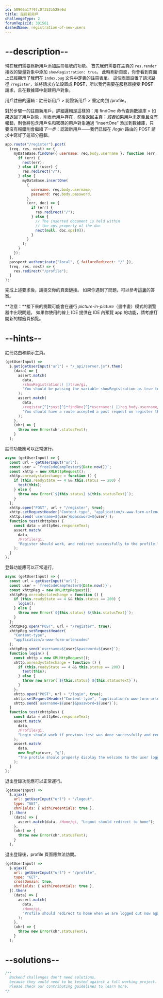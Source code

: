 ```yaml
---
id: 58966a17f9fc0f352b528e6d
title: 註冊新用戶
challengeType: 2
forumTopicId: 301561
dashedName: registration-of-new-users
---
```


# --description--

現在我們需要爲新用戶添加註冊帳號的功能。 首先我們需要在主頁的 `res.render` 接收的變量對象中添加 `showRegistration: true`。 此時刷新頁面，你會看到頁面上已經顯示了我們在 `index.pug` 文件中定義的註冊表單。 這個表單設置了請求路徑 `/register`，並將請求方法設置成 **POST**，所以我們需要在服務器接受 **POST** 請求，且在數據庫中創建用戶對象。

用戶註冊的邏輯：註冊新用戶 > 認證新用戶 > 重定向到 /profile。

對於步驟一的註冊新用戶，詳細邏輯是這樣的：用 findOne 命令查詢數據庫 > 如果返回了用戶對象，則表示用戶存在，然後返回主頁；*或者*如果用戶未定義且沒有報錯，則會將包含用戶名和密碼的用戶對象通過 “insertOne” 添加到數據庫，只要沒有報錯則會繼續*下一步*：認證新用戶——我們已經在 _/login_ 路由的 POST 請求中寫好了這部分邏輯。

```js
app.route("/register").post(
  (req, res, next) => {
    myDataBase.findOne({ username: req.body.username }, function (err, user) {
      if (err) {
        next(err);
      } else if (user) {
        res.redirect("/");
      } else {
        myDataBase.insertOne(
          {
            username: req.body.username,
            password: req.body.password,
          },
          (err, doc) => {
            if (err) {
              res.redirect("/");
            } else {
              // The inserted document is held within
              // the ops property of the doc
              next(null, doc.ops[0]);
            }
          }
        );
      }
    });
  },
  passport.authenticate("local", { failureRedirect: "/" }),
  (req, res, next) => {
    res.redirect("/profile");
  }
);
```

完成上述要求後，請提交你的頁面鏈接。 如果你遇到了問題，可以參考[這裏](https://gist.github.com/camperbot/b230a5b3bbc89b1fa0ce32a2aa7b083e)的答案。

**注意：**接下來的挑戰可能會在運行 _picture-in-picture_（畫中畫）模式的瀏覽器中出現問題。 如果你使用的線上 IDE 提供在 IDE 內預覽 app 的功能，請考慮打開新的標籤頁預覽。

# --hints--

註冊路由和顯示主頁。

```js
(getUserInput) =>
  $.get(getUserInput("url") + "/_api/server.js").then(
    (data) => {
      assert.match(
        data,
        /showRegistration:( |)true/gi,
        "You should be passing the variable showRegistration as true to your render function for the homepage"
      );
      assert.match(
        data,
        /register[^]*post[^]*findOne[^]*username:( |)req.body.username/gi,
        "You should have a route accepted a post request on register that querys the db with findone and the query being username: req.body.username"
      );
    },
    (xhr) => {
      throw new Error(xhr.statusText);
    }
  );
```

註冊功能應可以正常運行。

```js
async (getUserInput) => {
  const url = getUserInput("url");
  const user = `freeCodeCampTester${Date.now()}`;
  const xhttp = new XMLHttpRequest();
  xhttp.onreadystatechange = function () {
    if (this.readyState == 4 && this.status == 200) {
      test(this);
    } else {
      throw new Error(`${this.status} ${this.statusText}`);
    }
  };
  xhttp.open("POST", url + "/register", true);
  xhttp.setRequestHeader("Content-type", "application/x-www-form-urlencoded");
  xhttp.send(`username=${user}&password=${user}`);
  function test(xhttpRes) {
    const data = xhttpRes.responseText;
    assert.match(
      data,
      /Profile/gi,
      "Register should work, and redirect successfully to the profile."
    );
  }
};
```

登錄功能應可以正常運行。

```js
async (getUserInput) => {
  const url = getUserInput("url");
  const user = `freeCodeCampTester${Date.now()}`;
  const xhttpReg = new XMLHttpRequest();
  xhttpReg.onreadystatechange = function () {
    if (this.readyState == 4 && this.status == 200) {
      login();
    } else {
      throw new Error(`${this.status} ${this.statusText}`);
    }
  };
  xhttpReg.open("POST", url + "/register", true);
  xhttpReg.setRequestHeader(
    "Content-type",
    "application/x-www-form-urlencoded"
  );
  xhttpReg.send(`username=${user}&password=${user}`);
  function login() {
    const xhttp = new XMLHttpRequest();
    xhttp.onreadystatechange = function () {
      if (this.readyState == 4 && this.status == 200) {
        test(this);
      } else {
        throw new Error(`${this.status} ${this.statusText}`);
      }
    };
    xhttp.open("POST", url + "/login", true);
    xhttp.setRequestHeader("Content-type", "application/x-www-form-urlencoded");
    xhttp.send(`username=${user}&password=${user}`);
  }
  function test(xhttpRes) {
    const data = xhttpRes.responseText;
    assert.match(
      data,
      /Profile/gi,
      "Login should work if previous test was done successfully and redirect successfully to the profile."
    );
    assert.match(
      data,
      new RegExp(user, "g"),
      "The profile should properly display the welcome to the user logged in"
    );
  }
};
```

退出登錄功能應可以正常運行。

```js
(getUserInput) =>
  $.ajax({
    url: getUserInput("url") + "/logout",
    type: "GET",
    xhrFields: { withCredentials: true },
  }).then(
    (data) => {
      assert.match(data, /Home/gi, "Logout should redirect to home");
    },
    (xhr) => {
      throw new Error(xhr.statusText);
    }
  );
```

退出登錄後，profile 頁面應無法訪問。

```js
(getUserInput) =>
  $.ajax({
    url: getUserInput("url") + "/profile",
    type: "GET",
    crossDomain: true,
    xhrFields: { withCredentials: true },
  }).then(
    (data) => {
      assert.match(
        data,
        /Home/gi,
        "Profile should redirect to home when we are logged out now again"
      );
    },
    (xhr) => {
      throw new Error(xhr.statusText);
    }
  );
```

# --solutions--

```js
/**
  Backend challenges don't need solutions, 
  because they would need to be tested against a full working project. 
  Please check our contributing guidelines to learn more.
*/
```
